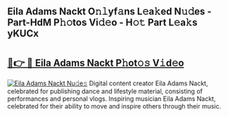 ## Eila Adams Nackt O𝚗𝚕yf𝚊ns L𝚎a𝚔ed N𝚞𝚍es - Part-HdM P𝚑𝚘tos Vi𝚍𝚎o - H𝚘𝚝 Part L𝚎a𝚔s yKUCx

# <h2><a href="http://kf0c654.oniu.top/?m=Eila+Adams+Nackt">🔗👉 🔴 Eila Adams Nackt P𝚑ot𝚘𝚜 V𝚒d𝚎o</a></h2>

[![Eila Adams Nackt Nu𝚍e𝚜](https://i.imgur.com/0qMVB7G.gif)](http://kf0c654.oniu.top/?m=Eila+Adams+Nackt)
Digital content creator Eila Adams Nackt, celebrated for publishing dance and lifestyle material, consisting of performances and personal vlogs. Inspiring musician Eila Adams Nackt, celebrated for their ability to move and inspire others through their music.  
